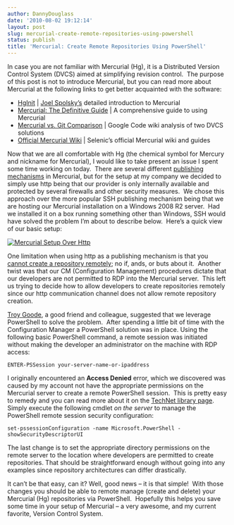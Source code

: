 ```yaml
---
author: DannyDouglass
date: '2010-08-02 19:12:14'
layout: post
slug: mercurial-create-remote-repositories-using-powershell
status: publish
title: 'Mercurial: Create Remote Repositories Using PowerShell'
---
```


In case you are not familiar with Mercurial (Hg), it is a Distributed Version Control System (DVCS) aimed at simplifying revision control.  The purpose of this post is not to introduce Mercurial, but you can read more about Mercurial at the following links to get better acquainted with the software:

  * [HgInit](http://hginit.com/) | [Joel Spolsky’s](http://www.joelonsoftware.com/) detailed introduction to Mercurial 
  * [Mercurial: The Definitive Guide](http://hgbook.red-bean.com/read/) | A comprehensive guide to using Mercurial 
  * [Mercurial vs. Git Comparison](http://code.google.com/p/support/wiki/DVCSAnalysis) | Google Code wiki analysis of two DVCS solutions 
  * [Official Mercurial Wiki](http://mercurial.selenic.com/wiki/) | Selenic’s official Mercurial wiki and guides 

Now that we are all comfortable with Hg (the chemical symbol for Mercury and nickname for Mercurial), I would like to take present an issue I spent some time working on today.  There are several different [publishing mechanisms](http://mercurial.selenic.com/wiki/PublishingRepositories) in Mercurial, but for the setup at my company we decided to simply use http being that our provider is only internally available and protected by several firewalls and other security measures.  We chose this approach over the more popular SSH publishing mechanism being that we are hosting our Mercurial installation on a Windows 2008 R2 server.  Had we installed it on a box running something other than Windows, SSH would have solved the problem I’m about to describe below.  Here’s a quick view of our basic setup:

[![Mercurial Setup Over Http](/images/2010-08-02-mercurial-create-remote-repositories-using-powershell/MercurialSetupOverHttp_thumb.png)](http://dannydouglass.com/images/2010-08-02-mercurial-create-remote-repositories-using-powershell/MercurialSetupOverHttp_thumb.png)

One limitation when using http as a publishing mechanism is that you [cannot create a repository remotely](http://ry4an.org/unblog/UnBlog/2009-09-17); no if, ands, or buts about it.  Another twist was that our CM (Configuration Management) procedures dictate that our developers are not permitted to RDP into the Mercurial server.  This left us trying to decide how to allow developers to create repositories remotely since our http communication channel does not allow remote repository creation.

[Troy Goode](http://SquaredRoot.com), a good friend and colleague, suggested that we leverage PowerShell to solve the problem.  After spending a little bit of time with the Configuration Manager a PowerShell solution was in place. Using the following basic PowerShell command, a remote session was initiated without making the developer an administrator on the machine with RDP access:

    ENTER-PSSession your-server-name-or-ipaddress
    
I originally encountered an **Access Denied** error, which we discovered was caused by my account not have the appropriate permissions on the Mercurial server to create a remote PowerShell session.  This is pretty easy to remedy and you can read more about it on the [TechNet library page](http://technet.microsoft.com/en-us/library/dd819508.aspx).  Simply execute the following cmdlet _on the server_ to manage the PowerShell remote session security configuration:
    
    set-pssessionConfiguration -name Microsoft.PowerShell -showSecurityDescriptorUI
    
The last change is to set the appropriate directory permissions on the remote server to the location where developers are permitted to create repositories. That should be straightforward enough without going into any examples since repository architectures can differ drastically.

It can’t be that easy, can it? Well, good news – it is that simple!  With those changes you should be able to remote manage (create and delete) your Mercurial (Hg) repositories via PowerShell.  Hopefully this helps you save some time in your setup of Mercurial – a very awesome, and my current favorite, Version Control System.